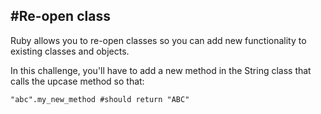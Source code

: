 #Re-open class
--

Ruby allows you to re-open classes so you can add new functionality to existing classes and objects.

In this challenge, you'll have to add a new method in the String class that calls the upcase method so that:

```
"abc".my_new_method #should return "ABC"
```